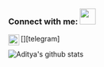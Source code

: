 
### Connect with me: <img src="https://media.giphy.com/media/LnQjpWaON8nhr21vNW/giphy.gif" height="32">
[<img align="left" alt="Sabesan | Telegram" height="22px" src="https://cdn.jsdelivr.net/npm/simple-icons@v3/icons/telegram.svg" />][telegram]
</br>

![Aditya's github stats](https://github-readme-stats.vercel.app/api?username=aditya37&theme=dark&show_icons=true)
